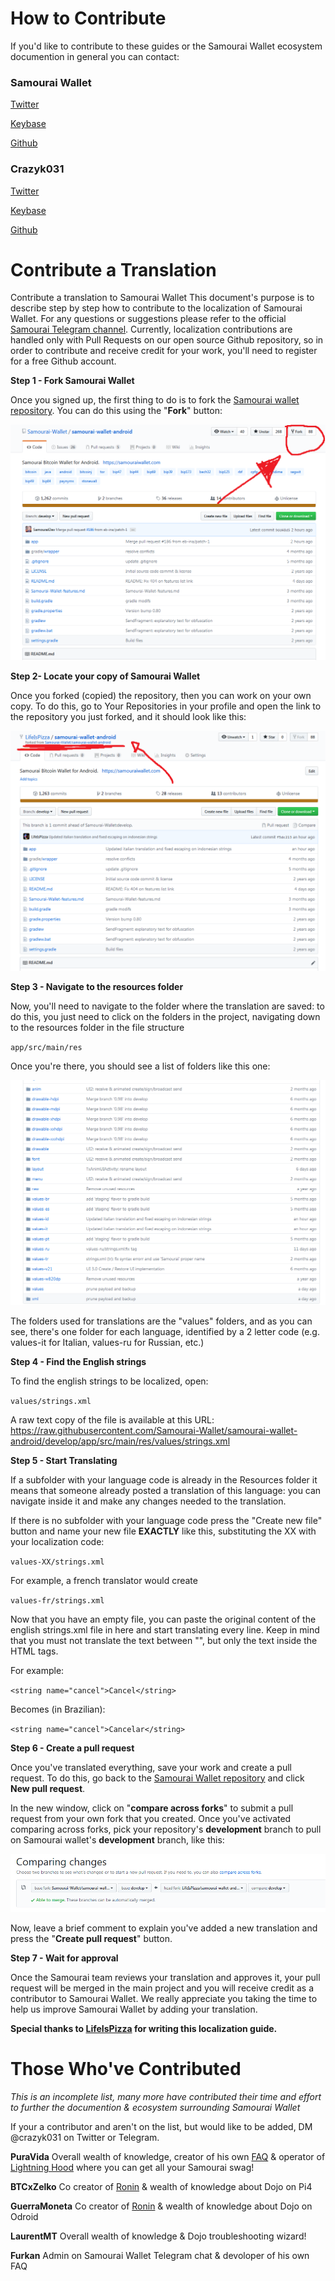 # How to Contribute 

If you'd like to contribute to these guides or the Samourai Wallet ecosystem documention in general you can contact:

### Samourai Wallet

[Twitter](https://twitter.com/SamouraiWallet?s=09)

[Keybase](https://keybase.io/samourai)

[Github](https://github.com/samouraiwallet)

### Crazyk031

[Twitter](https://twitter.com/Crazyk031?s=09)

[Keybase](https://keybase.io/crazyk031)

[Github](https://github.com/Crazyk031)

# Contribute a Translation 

Contribute a translation to Samourai Wallet
This document's purpose is to describe step by step how to contribute to the localization of Samourai Wallet. For any questions or suggestions please refer to the official [Samourai Telegram channel](https://t.me/SamouraiWallet). Currently, localization contributions are handled only with Pull Requests on our open source Github repository, so in order to contribute and receive credit for your work, you'll need to register for a free Github account.

**Step 1 - Fork Samourai Wallet**

Once you signed up, the first thing to do is to fork the [Samourai wallet repository](https://github.com/Samourai-Wallet/samourai-wallet-android). You can do this using the "**Fork**" button:

![Translation 1](Images/Translation%201.png)

**Step 2- Locate your copy of Samourai Wallet**

Once you forked (copied) the repository, then you can work on your own copy. To do this, go to Your Repositories in your profile and open the link to the repository you just forked, and it should look like this:

![Translation 2](Images/Translation%202.png)

**Step 3 - Navigate to the resources folder**

Now, you'll need to navigate to the folder where the translation are saved: to do this, you just need to click on the folders in the project, navigating down to the resources folder in the file structure

`app/src/main/res`

Once you're there, you should see a list of folders like this one:

![Translation 3](Images/Translation%203.png)

The folders used for translations are the "values" folders, and as you can see, there's one folder for each language, identified by a 2 letter code (e.g. values-it for Italian, values-ru for Russian, etc.)

**Step 4 - Find the English strings**

To find the english strings to be localized, open: 

`values/strings.xml`

A raw text copy of the file is available at this URL: https://raw.githubusercontent.com/Samourai-Wallet/samourai-wallet-android/develop/app/src/main/res/values/strings.xml

**Step 5 - Start Translating**

If a subfolder with your language code is already in the Resources folder it means that someone already posted a translation of this language: you can navigate inside it and make any changes needed to the translation.

If there is no subfolder with your language code press the "Create new file" button and name your new file **EXACTLY** like this, substituting the XX with your localization code:

`values-XX/strings.xml`

For example, a french translator would create 

`values-fr/strings.xml`

Now that you have an empty file, you can paste the original content of the english strings.xml file in here and start translating every line. Keep in mind that you must not translate the text between "", but only the text inside the HTML tags.

 For example:

`<string name="cancel">Cancel</string>`

Becomes (in Brazilian):

`<string name="cancel">Cancelar</string>`

**Step 6 - Create a pull request**

Once you've translated everything, save your work and create a pull request. To do this, go back to the [Samourai Wallet repository](https://github.com/Samourai-Wallet/samourai-wallet-android) and click **New pull request**.

 In the new window, click on "**compare across forks**" to submit a pull request from your own fork that you created. Once you've activated comparing across forks, pick your repository's **development** branch to pull on Samourai wallet's **development** branch, like this:

![Translation 4](Images/Translation%204.png)

 Now, leave a brief comment to explain you've added a new translation and press the "**Create pull request**" button.

**Step 7 - Wait for approval**

Once the Samourai team reviews your translation and approves it, your pull request will be merged in the main project and you will receive credit as a contributor to Samourai Wallet. We really appreciate you taking the time to help us improve Samourai Wallet by adding your translation. 



**Special thanks to [LifeIsPizza](https://github.com/LifeIsPizza) for writing this localization guide.**

# Those Who've Contributed 

_This is an incomplete list, many more have contributed their time and effort to further the documention & ecosystem surrounding Samourai Wallet_

If your a contributor and aren't on the list, but would like to be added, DM @crazyk031 on Twitter or Telegram. 

**PuraVida** 
Overall wealth of knowledge, creator of his own [FAQ](https://github.com/PuraVlda/samourai-wallet-android/wiki) & operator of [Lightning Hood](https://lightninghood.com/) where you can get all your Samourai swag! 

**BTCxZelko** 
Co creator of [Ronin](https://github.com/RoninDojo/RoninDojo) & wealth of knowledge about Dojo on Pi4

**GuerraMoneta**
Co creator of [Ronin](https://github.com/RoninDojo/RoninDojo) & wealth of knowledge about Dojo on Odroid

**LaurentMT** 
Overall wealth of knowledge & Dojo troubleshooting wizard! 

**Furkan**
Admin on Samourai Wallet Telegram chat & devoloper of his own FAQ





